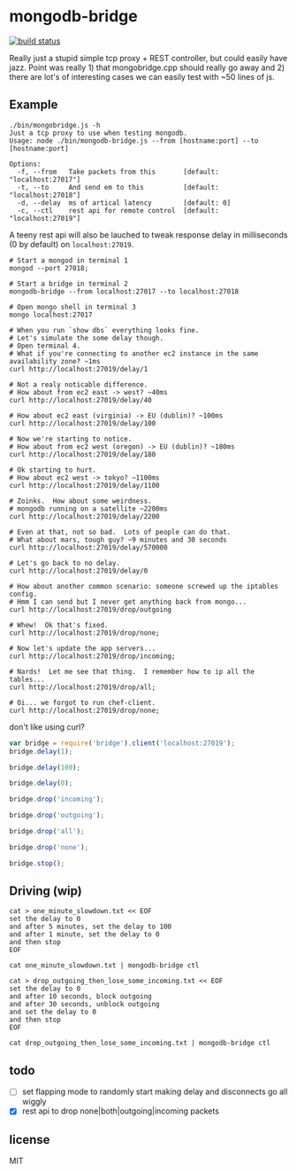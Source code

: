 # mongodb-bridge

[![build status](https://secure.travis-ci.org/imlucas/mongodb-bridge.png)](http://travis-ci.org/imlucas/mongodb-bridge)

Really just a stupid simple tcp proxy + REST controller, but could easily have
jazz.  Point was really 1) that mongobridge.cpp should really go away and
2) there are lot's of interesting cases we can easily test with ~50 lines of js.


## Example

```
./bin/mongobridge.js -h
Just a tcp proxy to use when testing mongodb.
Usage: node ./bin/mongodb-bridge.js --from [hostname:port] --to [hostname:port]

Options:
  -f, --from   Take packets from this       [default: "localhost:27017"]
  -t, --to     And send em to this          [default: "localhost:27018"]
  -d, --delay  ms of artical latency        [default: 0]
  -c, --ctl    rest api for remote control  [default: "localhost:27019"]
```

A teeny rest api will also be lauched to tweak response delay in milliseconds
(0 by default) on `localhost:27019`.

```
# Start a mongod in terminal 1
mongod --port 27018;

# Start a bridge in terminal 2
mongodb-bridge --from localhost:27017 --to localhost:27018

# Open mongo shell in terminal 3
mongo localhost:27017

# When you run `show dbs` everything looks fine.
# Let's simulate the some delay though.
# Open terminal 4.
# What if you're connecting to another ec2 instance in the same availability zone? ~1ms
curl http://localhost:27019/delay/1

# Not a realy noticable difference.
# How about from ec2 east -> west? ~40ms
curl http://localhost:27019/delay/40

# How about ec2 east (virginia) -> EU (dublin)? ~100ms
curl http://localhost:27019/delay/100

# Now we're starting to notice.
# How about from ec2 west (oregon) -> EU (dublin)? ~180ms
curl http://localhost:27019/delay/180

# Ok starting to hurt.
# How about ec2 west -> tokyo? ~1100ms
curl http://localhost:27019/delay/1100

# Zoinks.  How about some weirdness.
# mongodb running on a satellite ~2200ms
curl http://localhost:27019/delay/2200

# Even at that, not so bad.  Lots of people can do that.
# What about mars, tough guy? ~9 minutes and 30 seconds
curl http://localhost:27019/delay/570000

# Let's go back to no delay.
curl http://localhost:27019/delay/0

# How about another common scenario: someone screwed up the iptables config.
# Hmm I can send but I never get anything back from mongo...
curl http://localhost:27019/drop/outgoing

# Whew!  Ok that's fixed.
curl http://localhost:27019/drop/none;

# Now let's update the app servers...
curl http://localhost:27019/drop/incoming;

# Nards!  Let me see that thing.  I remember how to ip all the tables...
curl http://localhost:27019/drop/all;

# Oi... we forgot to run chef-client.
curl http://localhost:27019/drop/none;
```

don't like using curl?

```javascript
var bridge = require('bridge').client('localhost:27019');
bridge.delay(1);

bridge.delay(100);

bridge.delay(0);

bridge.drop('incoming');

bridge.drop('outgoing');

bridge.drop('all');

bridge.drop('none');

bridge.stop();
```

## Driving (wip)

```
cat > one_minute_slowdown.txt << EOF
set the delay to 0
and after 5 minutes, set the delay to 100
and after 1 minute, set the delay to 0
and then stop
EOF

cat one_minute_slowdown.txt | mongodb-bridge ctl
```

```
cat > drop_outgoing_then_lose_some_incoming.txt << EOF
set the delay to 0
and after 10 seconds, block outgoing
and after 30 seconds, unblock outgoing
and set the delay to 0
and then stop
EOF

cat drop_outgoing_then_lose_some_incoming.txt | mongodb-bridge ctl
```

## todo

- [ ] set flapping mode to randomly start making delay and disconnects go all wiggly
- [x] rest api to drop none|both|outgoing|incoming packets

## license

MIT

